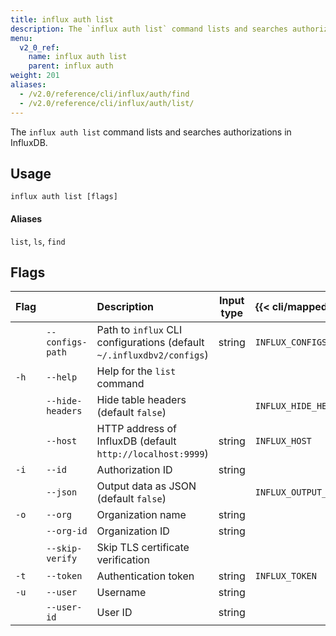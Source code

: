 ```yaml
---
title: influx auth list
description: The `influx auth list` command lists and searches authorizations in InfluxDB.
menu:
  v2_0_ref:
    name: influx auth list
    parent: influx auth
weight: 201
aliases:
  - /v2.0/reference/cli/influx/auth/find
  - /v2.0/reference/cli/influx/auth/list/
---
```


The `influx auth list` command lists and searches authorizations in InfluxDB.

## Usage
```
influx auth list [flags]
```

#### Aliases
`list`, `ls`, `find`

## Flags
| Flag |                  | Description                                                           | Input type  | {{< cli/mapped >}}    |
|:---- |:---              |:-----------                                                           |:----------: |:------------------    |
|      | `--configs-path` | Path to `influx` CLI configurations (default `~/.influxdbv2/configs`) | string      |`INFLUX_CONFIGS_PATH`  |
| `-h` | `--help`         | Help for the `list` command                                           |             |                       |
|      | `--hide-headers` | Hide table headers (default `false`)                                  |             | `INFLUX_HIDE_HEADERS` |
|      | `--host`         | HTTP address of InfluxDB (default `http://localhost:9999`)            | string      | `INFLUX_HOST`         |
| `-i` | `--id`           | Authorization ID                                                      | string      |                       |
|      | `--json`         | Output data as JSON (default `false`)                                 |             | `INFLUX_OUTPUT_JSON`  |
| `-o` | `--org`          | Organization name                                                     | string      |                       |
|      | `--org-id`       | Organization ID                                                       | string      |                       |
|      | `--skip-verify`  | Skip TLS certificate verification                                     |             |                       |
| `-t` | `--token`        | Authentication token                                                  | string      | `INFLUX_TOKEN`        |
| `-u` | `--user`         | Username                                                              | string      |                       |
|      | `--user-id`      | User ID                                                               | string      |                       |
